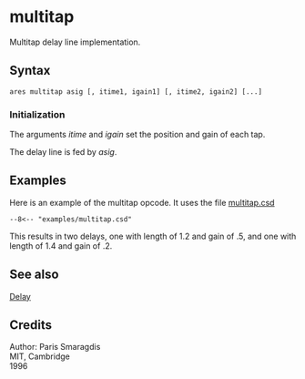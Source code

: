 <!--
id:multitap
category:Signal Modifiers:Delay
-->
# multitap
Multitap delay line implementation.

## Syntax
``` csound-orc
ares multitap asig [, itime1, igain1] [, itime2, igain2] [...]
```

### Initialization

The arguments _itime_ and _igain_ set the position and gain of each tap.

The delay line is fed by _asig_.

## Examples

Here is an example of the multitap opcode. It uses the file [multitap.csd](../../examples/multitap.csd)

``` csound-csd title="Example of the multitap opcode." linenums="1"
--8<-- "examples/multitap.csd"
```

This results in two delays, one with length of 1.2 and gain of .5, and one with length of 1.4 and gain of .2.

## See also

[Delay](../../sigmod/delayops)

## Credits

Author: Paris Smaragdis<br>
MIT, Cambridge<br>
1996<br>

